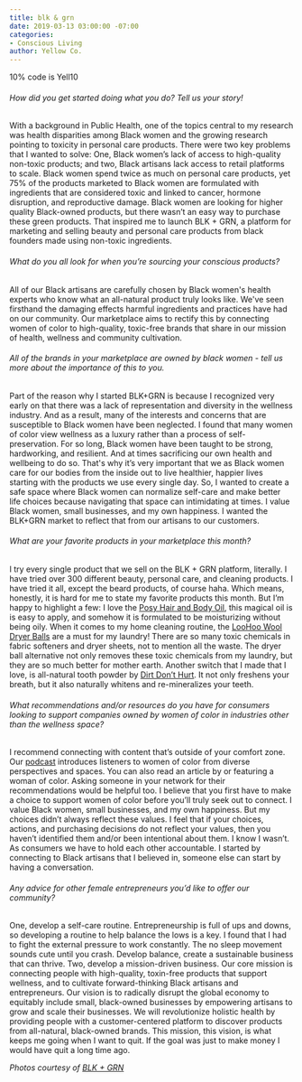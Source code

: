 ```yaml
---
title: blk & grn
date: 2019-03-13 03:00:00 -07:00
categories:
- Conscious Living
author: Yellow Co.
---
```


10% code is Yell10

###### How did you get started doing what you do? Tell us your story!

With a background in Public Health, one of the topics central to my research was health disparities among Black women and the growing research pointing to toxicity in personal care products. There were two key problems that I wanted to solve: One, Black women’s lack of access to high-quality non-toxic products; and two, Black artisans lack access to retail platforms to scale. Black women spend twice as much on personal care products, yet 75% of the products marketed to Black women are formulated with ingredients that are considered toxic and linked to cancer, hormone disruption, and reproductive damage. Black women are looking for higher quality Black-owned products, but there wasn’t an easy way to purchase these green products. That inspired me to launch BLK + GRN, a platform for marketing and selling beauty and personal care products from black founders made using non-toxic ingredients.

###### What do you all look for when you’re sourcing your conscious products?

All of our Black artisans are carefully chosen by Black women's health experts who know what an all-natural product truly looks like. We've seen firsthand the damaging effects harmful ingredients and practices have had on our community. Our marketplace aims to rectify this by connecting women of color to high-quality, toxic-free brands that share in our mission of health, wellness and community cultivation.

###### All of the brands in your marketplace are owned by black women - tell us more about the importance of this to you.

Part of the reason why I started BLK+GRN is because I recognized very early on that
there was a lack of representation and diversity in the wellness industry. And as a result, many of the interests and concerns that are susceptible to Black women have been neglected. I found that many women of color view wellness as a luxury rather than a process of self-preservation. For so long, Black women have been taught to be strong, hardworking, and resilient. And at times sacrificing our own health and wellbeing to do so. That's why it’s very important that we as Black women care for our bodies from the inside out to live healthier, happier lives starting with the products we use every single day. So, I wanted to create a safe space where Black women can normalize self-care and make better life choices because navigating that space can intimidating at times. I value Black women, small businesses, and my own happiness. I wanted the BLK+GRN market to reflect that from our artisans to our customers.

###### What are your favorite products in your marketplace this month?

I try every single product that we sell on the BLK + GRN platform, literally. I have tried over 300 different beauty, personal care, and cleaning products. I have tried it all, except the beard products, of course haha. Which means, honestly, it is hard for me to state my favorite products this month. 
But I’m happy to highlight a few: I love the [Posy Hair and Body Oil](https://blkgrn.com/products/posy-hair-body-oil), this magical oil is is easy to apply, and somehow it is formulated to be moisturizing without being oily. When it comes to my home cleaning routine, the [LooHoo Wool Dryer Balls](https://blkgrn.com/products/wool-dryer-balls-deluxe-starter-3-pack) are a must for my laundry! There are so many toxic chemicals in fabric softeners and dryer sheets, not to mention all the waste. The dryer ball alternative not only removes these toxic chemicals from my laundry, but they are so much better for mother earth. Another switch that I made that I love, is all-natural tooth powder by [Dirt Don’t Hurt](https://blkgrn.com/collections/dirt-dont-hurt/products/charcoal-tooth-powder). It not only freshens your breath, but it also naturally whitens and re-mineralizes your teeth. 

###### What recommendations and/or resources do you have for consumers looking to support companies owned by women of color in industries other than the wellness space?

I recommend connecting with content that’s outside of your comfort zone. Our [podcast](https://blog.blkgrn.com/category/podcast/) introduces listeners to women of color from diverse perspectives and spaces. You can also read an article by or featuring a woman of color. Asking someone in your network for their recommendations would be helpful too. I believe that you first have to make a choice to support women of color before you’ll truly seek out to connect. I value Black women, small businesses, and my own happiness. But my choices didn’t always reflect these values. I feel that if your choices, actions, and purchasing decisions do not reflect your values, then you haven’t identified them and/or been intentional about them. I know I wasn’t. As consumers we have to hold each other accountable. I started by connecting to Black artisans that I believed in, someone else can start by having a conversation. 

###### Any advice for other female entrepreneurs you’d like to offer our community?

One, develop a self-care routine. Entrepreneurship is full of ups and downs, so developing a routine to help balance the lows is a key. I found that I had to fight the external pressure to work constantly. The no sleep movement sounds cute until you crash. Develop balance, create a sustainable business that can thrive. Two, develop a mission-driven business. Our core mission is connecting people with high-quality, toxin-free products that support wellness, and to cultivate forward-thinking Black artisans and entrepreneurs. Our vision is to radically disrupt the global economy to equitably include small, black-owned businesses by empowering artisans to grow and scale their businesses. We will revolutionize holistic health by providing people with a customer-centered platform to discover products from all-natural, black-owned brands. This mission, this vision, is what keeps me going when I want to quit. If the goal was just to make money I would have quit a long time ago.

_Photos courtesy of [BLK + GRN](https://blkgrn.com/)_